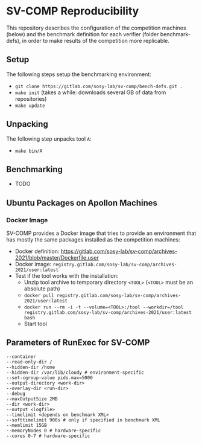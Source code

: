 # SV-COMP Reproducibility
This repository describes the configuration of the competition machines (below)
and the benchmark definition for each verifier (folder benchmark-defs),
in order to make results of the competition more replicable.


## Setup
The following steps setup the benchmarking environment:
- `git clone https://gitlab.com/sosy-lab/sv-comp/bench-defs.git .`
- `make init` (takes a while: downloads several GB of data from repositories)
- `make update`

## Unpacking
The following step unpacks tool `A`:
- `make bin/A`

## Benchmarking
- TODO

## Ubuntu Packages on Apollon Machines

### Docker Image
SV-COMP provides a Docker image that tries to provide an environment
that has mostly the same packages installed as the competition machines:
- Docker definition: https://gitlab.com/sosy-lab/sv-comp/archives-2021/blob/master/Dockerfile.user
- Docker image: `registry.gitlab.com/sosy-lab/sv-comp/archives-2021/user:latest`
- Test if the tool works with the installation:
  - Unzip tool archive to temporary directory `<TOOL>` (`<TOOL>` must be an absolute path)
  - `docker pull registry.gitlab.com/sosy-lab/sv-comp/archives-2021/user:latest`
  - `docker run --rm -i -t --volume=<TOOL>:/tool --workdir=/tool registry.gitlab.com/sosy-lab/sv-comp/archives-2021/user:latest bash`
  - Start tool


## Parameters of RunExec for SV-COMP
```
--container
--read-only-dir /
--hidden-dir /home
--hidden-dir /var/lib/cloudy # environment-specific
--set-cgroup-value pids.max=5000
--output-directory <work-dir>
--overlay-dir <run-dir>
--debug
--maxOutputSize 2MB
--dir <work-dir>
--output <logfile>
--timelimit <depends on benchmark XML>
--softtimelimit 900s # only if specified in benchmark XML
--memlimit 15GB
--memoryNodes 0 # hardware-specific
--cores 0-7 # hardware-specific
```


